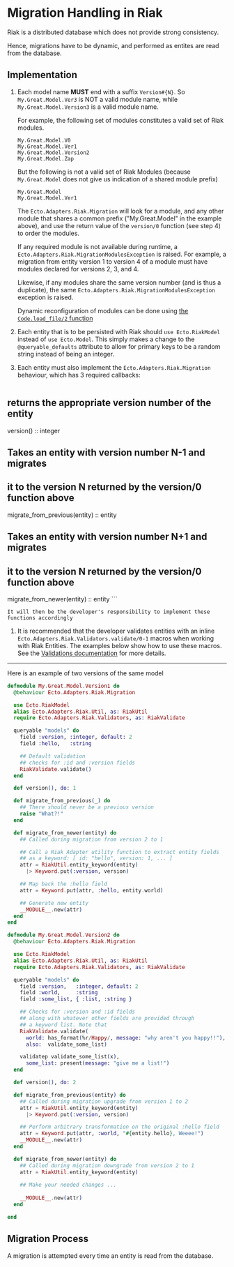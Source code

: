 # Migration Handling in Riak

Riak is a distributed database which does not provide strong consistency.

Hence, migrations have to be dynamic, and performed as entites are read from the database.

## Implementation

1. Each model name **MUST** end with a suffix `Version#{N}`. So `My.Great.Model.Ver3` is NOT a valid module name, while `My.Great.Model.Version3` is a valid module name.

    For example, the following set of modules constitutes a valid set of Riak modules.
    
    ```
    My.Great.Model.V0
    My.Great.Model.Ver1
    My.Great.Model.Version2
    My.Great.Model.Zap
    ```

    But the following is not a valid set of Riak Modules (because `My.Great.Model` does not give us indication of a shared module prefix)

    ```
    My.Great.Model
    My.Great.Model.Ver1
    ```

    The `Ecto.Adapters.Riak.Migration` will look for a module, and any other module that shares a common prefix ("My.Great.Model" in the example above), and use the return value of the `version/0` function (see step 4) to order the modules.

    If any required module is not available during runtime, a `Ecto.Adapters.Riak.MigrationModulesException` is raised. For example, a migration from entity version 1 to version 4 of a module must have modules declared for versions 2, 3, and 4.

    Likewise, if any modules share the same version number (and is thus a duplicate), the same `Ecto.Adapters.Riak.MigrationModulesException` exception is raised.

    Dynamic reconfiguration of modules can be done using [the `Code.load_file/2` function](http://elixir-lang.org/docs/master/Code.html#load_file/2)

1. Each entity that is to be persisted with Riak should `use Ecto.RiakModel` instead of `use Ecto.Model`. This simply makes a change to the `@queryable_defaults` attribute to allow for primary keys to be a random string instead of being an integer.

1. Each entity must also implement the `Ecto.Adapters.Riak.Migration` behaviour, which has 3 required callbacks:

    ```
## returns the appropriate version number of the entity
version() :: integer

## Takes an entity with version number N-1 and migrates
## it to the version N returned by the version/0 function above
migrate_from_previous(entity) :: entity

## Takes an entity with version number N+1 and migrates
## it to the version N returned by the version/0 function above
migrate_from_newer(entity) :: entity
    ```

    It will then be the developer's responsibility to implement these functions accordingly

1. It is recommended that the developer validates entities with an inline `Ecto.Adapters.Riak.Validators.validate/0-1` macros when working with Riak Entities. The examples below show how to use these macros. See the [Validations documentation](http://elixir-lang.org/docs/ecto/Ecto.Model.Validations.html) for more details.

---

Here is an example of two versions of the same model

```elixir
defmodule My.Great.Model.Version1 do
  @behaviour Ecto.Adapters.Riak.Migration

  use Ecto.RiakModel
  alias Ecto.Adapters.Riak.Util, as: RiakUtil
  require Ecto.Adapters.Riak.Validators, as: RiakValidate

  queryable "models" do
    field :version, :integer, default: 2
    field :hello,   :string

    ## Default validation
    ## checks for :id and :version fields
    RiakValidate.validate()
  end

  def version(), do: 1

  def migrate_from_previous(_) do
    ## There should never be a previous version
    raise "What?!"
  end

  def migrate_from_newer(entity) do
    ## Called during migration from version 2 to 1

    ## Call a Riak Adapter utility function to extract entity fields
    ## as a keyword: [ id: "hello", version: 1, ... ]
    attr = RiakUtil.entity_keyword(entity)
      |> Keyword.put(:version, version)

    ## Map back the :hello field
    attr = Keyword.put(attr, :hello, entity.world)

    ## Generate new entity
    __MODULE__.new(attr)
  end
end
```

```elixir
defmodule My.Great.Model.Version2 do
  @behaviour Ecto.Adapters.Riak.Migration

  use Ecto.RiakModel
  alias Ecto.Adapters.Riak.Util, as: RiakUtil
  require Ecto.Adapters.Riak.Validators, as: RiakValidate

  queryable "models" do
    field :version,   :integer, default: 2
    field :world,     :string
    field :some_list, { :list, :string }

    ## Checks for :version and :id fields
    ## along with whatever other fields are provided through
    ## a keyword list. Note that 
    RiakValidate.validate(
      world: has_format(%r/Happy/, message: "why aren't you happy!!"),
      also:  validate_some_list)

    validatep validate_some_list(x),
      some_list: present(message: "give me a list!")
  end

  def version(), do: 2

  def migrate_from_previous(entity) do
    ## Called during migration upgrade from version 1 to 2
    attr = RiakUtil.entity_keyword(entity)
      |> Keyword.put(:version, version)

    ## Perform arbitrary transformation on the original :hello field
    attr = Keyword.put(attr, :world, "#{entity.hello}, Weeee!")
    __MODULE__.new(attr)
  end

  def migrate_from_newer(entity) do
    ## Called during migration downgrade from version 2 to 1
    attr = RiakUtil.entity_keyword(entity)
    
    ## Make your needed changes ...
    
    __MODULE__.new(attr)
  end

end
```

## Migration Process

A migration is attempted every time an entity is read from the database.
